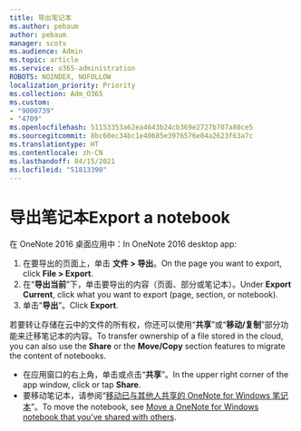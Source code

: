 ```yaml
---
title: 导出笔记本
ms.author: pebaum
author: pebaum
manager: scotv
ms.audience: Admin
ms.topic: article
ms.service: o365-administration
ROBOTS: NOINDEX, NOFOLLOW
localization_priority: Priority
ms.collection: Adm_O365
ms.custom:
- "9000739"
- "4709"
ms.openlocfilehash: 51153353a62ea4643b24cb369e2727b707a80ce5
ms.sourcegitcommit: 8bc60ec34bc1e40685e3976576e04a2623f63a7c
ms.translationtype: HT
ms.contentlocale: zh-CN
ms.lasthandoff: 04/15/2021
ms.locfileid: "51813390"
---
```

# <a name="export-a-notebook"></a><span data-ttu-id="004bb-102">导出笔记本</span><span class="sxs-lookup"><span data-stu-id="004bb-102">Export a notebook</span></span>

<span data-ttu-id="004bb-103">在 OneNote 2016 桌面应用中：</span><span class="sxs-lookup"><span data-stu-id="004bb-103">In OneNote 2016 desktop app:</span></span>

1. <span data-ttu-id="004bb-104">在要导出的页面上，单击 **文件 > 导出**。</span><span class="sxs-lookup"><span data-stu-id="004bb-104">On the page you want to export, click **File > Export**.</span></span>
2. <span data-ttu-id="004bb-105">在“**导出当前**”下，单击要导出的内容（页面、部分或笔记本）。</span><span class="sxs-lookup"><span data-stu-id="004bb-105">Under **Export Current**, click what you want to export (page, section, or notebook).</span></span>
3. <span data-ttu-id="004bb-106">单击“**导出**”。</span><span class="sxs-lookup"><span data-stu-id="004bb-106">Click **Export**.</span></span>
 
<span data-ttu-id="004bb-107">若要转让存储在云中的文件的所有权，你还可以使用“**共享**”或“**移动/复制**”部分功能来迁移笔记本的内容。</span><span class="sxs-lookup"><span data-stu-id="004bb-107">To transfer ownership of a file stored in the cloud, you can also use the **Share** or the **Move/Copy** section features to migrate the content of notebooks.</span></span>  

- <span data-ttu-id="004bb-108">在应用窗口的右上角，单击或点击“**共享**”。</span><span class="sxs-lookup"><span data-stu-id="004bb-108">In the upper right corner of the app window, click or tap **Share**.</span></span>
- <span data-ttu-id="004bb-109">要移动笔记本，请参阅“[移动已与其他人共享的 OneNote for Windows 笔记本](https://support.office.com/article/move-a-onenote-for-windows-notebook-that-you-ve-shared-with-others-56c7659e-1850-49a6-8874-e2db6b440cd4?ui=en-US&rs=en-US&ad=US)”。</span><span class="sxs-lookup"><span data-stu-id="004bb-109">To move the notebook, see [Move a OneNote for Windows notebook that you've shared with others](https://support.office.com/article/move-a-onenote-for-windows-notebook-that-you-ve-shared-with-others-56c7659e-1850-49a6-8874-e2db6b440cd4?ui=en-US&rs=en-US&ad=US).</span></span>
